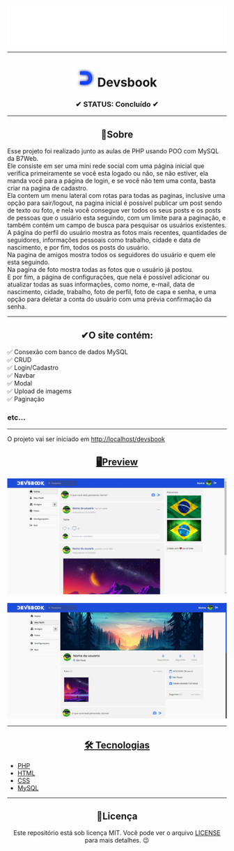 <div align="center">
  <img width="700" src="./assets/images/devsbook_logo.png" />
</div>

---

<h1 align="center"><img width="40" src="./assets/images/logo icon.png" /> Devsbook</h1>

<h3 align="center">✔ STATUS: Concluído ✔</h3>

---

<h2 align="center">📖Sobre</h2>

<p align="left">Esse projeto foi realizado junto as aulas de PHP usando POO com MySQL da B7Web.<br>
Ele consiste em ser uma mini rede social com uma página inicial que verifica primeiramente se você esta logado ou não, se não estiver, ela manda você para a página de login,
e se você não tem uma conta, basta criar na pagina de cadastro.<br>
Ela contem um menu lateral com rotas para todas as paginas, inclusive uma opção para sair/logout, na pagina inicial é possível publicar um post sendo de texto ou foto,
e nela você consegue ver todos os seus posts e os posts de pessoas que o usuário esta seguindo, com um limite para a paginação, e também contém um campo de busca para pesquisar
os usuários existentes.<br>
A página do perfil do usuário mostra as fotos mais recentes, quantidades de seguidores, informações pessoais como trabalho, cidade e data de nascimento, e por fim, todos os posts do usuário.<br>
Na pagina de amigos mostra todos os seguidores do usuário e quem ele esta seguindo.<br>
Na pagina de foto mostra todas as fotos que o usuário já postou.<br>
E por fim, a página de configurações, que nela é possível adicionar ou atualizar todas as suas informações, como nome, e-mail, data de nascimento, cidade, trabalho, foto de perfil, foto de capa e senha,
e uma opção para deletar a conta do usuário com uma prévia confirmação da senha.</p>

---

<h2 align="center">✔O site contém:</h2>

✅ Consexão com banco de dados MySQL<br>
✅ CRUD<br>
✅ Login/Cadastro<br>
✅ Navbar<br>
✅ Modal<br>
✅ Upload de imagems<br>
✅ Paginação<br>
### etc...
---

<p>O projeto vai ser iniciado em <a target="_blank" href='http://localhost/devsbook/'>http://localhost/devsbook</p>

<h2 align="center">🖥Preview</h2>

<img src="readme_imgs/Devsbook_Home.JPG" alt="Previw"></img>
<br>
<br>
<img src="readme_imgs/Devsbook_Perfil.JPG" alt="Previw"></img>

---

<h2 align="center">🛠 Tecnologias</h2>

- [PHP](https://www.php.net/)
- [HTML](https://html.com/)
- [CSS](https://developer.mozilla.org/pt-BR/docs/Web/CSS)
- [MySQL](https://www.mysql.com/)

---

<h2 align="center">📝Licença</h2>

<p align="center">
   Este repositório está sob licença MIT. Você pode ver o arquivo <a href="https://github.com/gabriell-c/devsbook/blob/main/LICENSE">LICENSE</a>
   para mais detalhes. 😉
</p>
